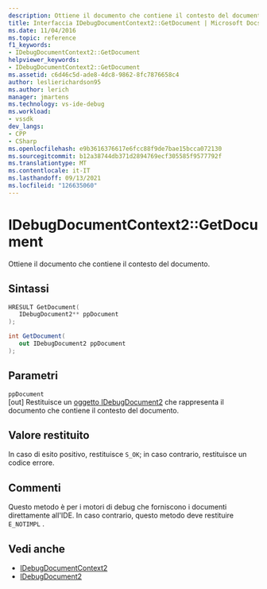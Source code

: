 ```yaml
---
description: Ottiene il documento che contiene il contesto del documento.
title: Interfaccia IDebugDocumentContext2::GetDocument | Microsoft Docs
ms.date: 11/04/2016
ms.topic: reference
f1_keywords:
- IDebugDocumentContext2::GetDocument
helpviewer_keywords:
- IDebugDocumentContext2::GetDocument
ms.assetid: c6d46c5d-ade8-4dc8-9862-8fc7876658c4
author: leslierichardson95
ms.author: lerich
manager: jmartens
ms.technology: vs-ide-debug
ms.workload:
- vssdk
dev_langs:
- CPP
- CSharp
ms.openlocfilehash: e9b3616376617e6fcc88f9de7bae15bcca072130
ms.sourcegitcommit: b12a38744db371d2894769ecf305585f9577792f
ms.translationtype: MT
ms.contentlocale: it-IT
ms.lasthandoff: 09/13/2021
ms.locfileid: "126635060"
---
```

# <a name="idebugdocumentcontext2getdocument"></a>IDebugDocumentContext2::GetDocument
Ottiene il documento che contiene il contesto del documento.

## <a name="syntax"></a>Sintassi

```cpp
HRESULT GetDocument( 
   IDebugDocument2** ppDocument
);
```

```csharp
int GetDocument( 
   out IDebugDocument2 ppDocument
);
```

## <a name="parameters"></a>Parametri
`ppDocument`\
[out] Restituisce un [oggetto IDebugDocument2](../../../extensibility/debugger/reference/idebugdocument2.md) che rappresenta il documento che contiene il contesto del documento.

## <a name="return-value"></a>Valore restituito
 In caso di esito positivo, restituisce `S_OK`; in caso contrario, restituisce un codice errore.

## <a name="remarks"></a>Commenti
 Questo metodo è per i motori di debug che forniscono i documenti direttamente all'IDE. In caso contrario, questo metodo deve restituire `E_NOTIMPL` .

## <a name="see-also"></a>Vedi anche
- [IDebugDocumentContext2](../../../extensibility/debugger/reference/idebugdocumentcontext2.md)
- [IDebugDocument2](../../../extensibility/debugger/reference/idebugdocument2.md)
